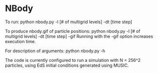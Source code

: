 # NBody

To run: python nbody.py -l [# of multigrid levels] -dt [time step]

To produce nbody.gif of particle positions: python nbody.py -l [# of multigrid levels] -dt [time step] -gif
Running with the -gif option increases execution time.

For description of arguments: python nbody.py -h

The code is currently configured to run a simulation with N = 256^2 particles, using EdS initial conditions generated using MUSIC.

